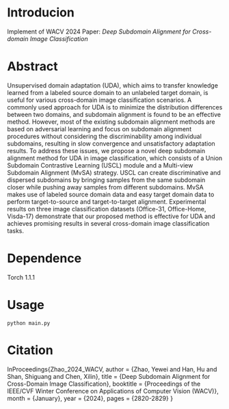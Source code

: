 # Introducion
Implement of WACV 2024 Paper: *Deep Subdomain Alignment for Cross-domain Image Classification*

# Abstract

Unsupervised domain adaptation (UDA), which aims to transfer knowledge learned from a labeled source domain to an unlabeled target domain, is useful for various cross-domain image classification scenarios. A commonly used approach for UDA is to minimize the distribution differences between two domains, and subdomain alignment is found to be an effective method. However, most of the existing subdomain alignment methods are based on adversarial learning and focus on subdomain alignment procedures without considering the discriminability among individual subdomains, resulting in slow convergence and unsatisfactory adaptation results. To address these issues, we propose a novel deep subdomain alignment method for UDA in image classification, which consists of a Union Subdomain Contrastive Learning (USCL) module and a Multi-view Subdomain Alignment (MvSA) strategy. USCL can create discriminative and dispersed subdomains by bringing samples from the same subdomain closer while pushing away samples from different subdomains. MvSA makes use of labeled source domain data and easy target domain data to perform target-to-source and target-to-target alignment. Experimental results on three image classification datasets (Office-31, Office-Home, Visda-17) demonstrate that our proposed method is effective for UDA and achieves promising results in several cross-domain image classification tasks.

# Dependence
Torch 1.1.1

# Usage

`python main.py`

# Citation
InProceedings{Zhao_2024_WACV,
    author    = {Zhao, Yewei and Han, Hu and Shan, Shiguang and Chen, Xilin},
    title     = {Deep Subdomain Alignment for Cross-Domain Image Classification},
    booktitle = {Proceedings of the IEEE/CVF Winter Conference on Applications of Computer Vision (WACV)},
    month     = {January},
    year      = {2024},
    pages     = {2820-2829}
}

